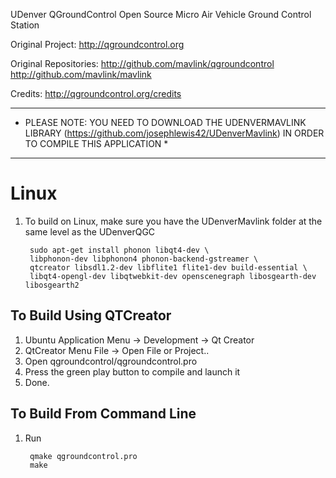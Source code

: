 UDenver QGroundControl Open Source Micro Air Vehicle Ground Control Station

Original Project:
http://qgroundcontrol.org

Original Repositories:
http://github.com/mavlink/qgroundcontrol
http://github.com/mavlink/mavlink

Credits:
http://qgroundcontrol.org/credits

**********************************************************************************************
* PLEASE NOTE: YOU NEED TO DOWNLOAD THE UDENVERMAVLINK LIBRARY (https://github.com/josephlewis42/UDenverMavlink) IN ORDER TO COMPILE THIS APPLICATION *
**********************************************************************************************



Linux 
=====


1. To build on Linux, make sure you have the UDenverMavlink folder at the same level as the UDenverQGC

		sudo apt-get install phonon libqt4-dev \
		libphonon-dev libphonon4 phonon-backend-gstreamer \
		qtcreator libsdl1.2-dev libflite1 flite1-dev build-essential \
		libqt4-opengl-dev libqtwebkit-dev openscenegraph libosgearth-dev libosgearth2

To Build Using QTCreator
------------------------

1. Ubuntu Application Menu -> Development -> Qt Creator
1. QtCreator Menu File -> Open File or Project..
1. Open qgroundcontrol/qgroundcontrol.pro
1. Press the green play button to compile and launch it
1. Done.

To Build From Command Line
--------------------------

1. Run

		qmake qgroundcontrol.pro
		make
